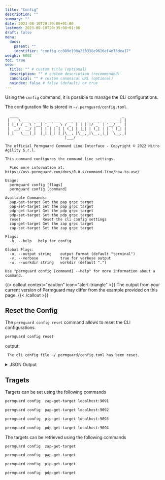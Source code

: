 ```yaml
---
title: "Config"
description: ""
summary: ""
date: 2023-08-10T20:39:08+01:00
lastmod: 2023-08-10T20:39:08+01:00
draft: false
menu:
  docs:
    parent: ""
    identifier: "config-cc889e190a223318e9616ef4e73dea17"
weight: 6002
toc: true
seo:
  title: "" # custom title (optional)
  description: "" # custom description (recommended)
  canonical: "" # custom canonical URL (optional)
  noindex: false # false (default) or true
---
```

Using the `config` command, it is possible to manage the CLI configurations.

The configuration file is stored in `~/.permguard/config.toml`.

```text
  ____                                               _
 |  _ \ ___ _ __ _ __ ___   __ _ _   _  __ _ _ __ __| |
 | |_) / _ \ '__| '_ ` _ \ / _` | | | |/ _` | '__/ _` |
 |  __/  __/ |  | | | | | | (_| | |_| | (_| | | | (_| |
 |_|   \___|_|  |_| |_| |_|\__, |\__,_|\__,_|_|  \__,_|
                           |___/

The official Permguard Command Line Interface - Copyright © 2022 Nitro Agility S.r.l.

This command configures the command line settings.

  Find more information at: https://oss.permguard.com/docs/0.0.x/command-line/how-to-use/

Usage:
  permguard config [flags]
  permguard config [command]

Available Commands:
  pap-get-target Get the pap grpc target
  pap-set-target Set the pap grpc target
  pdp-get-target Get the pdp grpc target
  pdp-set-target Set the pdp grpc target
  reset          Reset the cli config settings
  zap-get-target Get the zap grpc target
  zap-set-target Set the zap grpc target

Flags:
  -h, --help   help for config

Global Flags:
  -o, --output string    output format (default "terminal")
  -v, --verbose          true for verbose output
  -w, --workdir string   workdir (default ".")

Use "permguard config [command] --help" for more information about a command.
```

{{< callout context="caution" icon="alert-triangle" >}}
The output from your current version of Permguard may differ from the example provided on this page.
{{< /callout >}}

## Reset the Config

The `permguard config reset` command allows to reset the CLI configurations.

```bash
permguard config reset
```

output:

```bash
 The cli config file ~/.permguard/config.toml has been reset.
```

<details>
  <summary>
    JSON Output
  </summary>

```bash
permguard config reset --output json
```

output:

```json
{
  "cli": {
    "config_file": "~/.permguard/config.toml"
  }
}
```

</details>

## Tragets

Targets can be set using the following commands

```bash
permguard config  zap-get-target localhost:9091
```

```bash
permguard config  pap-get-target localhost:9092
```

```bash
permguard config  pip-get-target localhost:9093
```

```bash
permguard config  pdp-get-target localhost:9094
```

The targets can be retrieved using the following commands

```bash
permguard config  zap-get-target
```

```bash
permguard config  pap-get-target
```

```bash
permguard config  pip-get-target
```

```bash
permguard config  pdp-get-target
```

